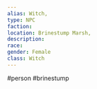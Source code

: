 ```yaml
---
alias: Witch, 
type: NPC
faction: 
location: Brinestump Marsh,  
description:  
race: 
gender: Female
class: Witch
---
```


#person #brinestump 